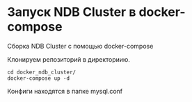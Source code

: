 # Запуск NDB Cluster в docker-compose
Сборка NDB Cluster с помощью docker-compose

Клонируем репозиторий в директориию.
```
cd docker_ndb_cluster/
docker-compose up -d
```

Конфиги находятся в папке mysql.conf
